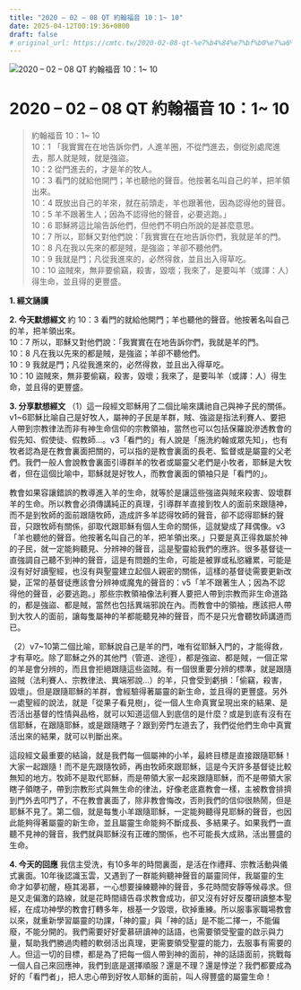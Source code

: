 ```yaml
---
title: "2020 – 02 – 08 QT 約翰福音 10：1~ 10"
date: 2025-04-12T00:19:36+0800
draft: false
# original_url: https://cmtc.tw/2020-02-08-qt-%e7%b4%84%e7%bf%b0%e7%a6%8f%e9%9f%b3-10%ef%bc%9a1-10
---
```


![2020 – 02 – 08 QT 約翰福音 10：1~ 10](/images/qt.jpg   "2020 – 02 – 08 QT 約翰福音 10：1~ 10")

# 2020 – 02 – 08 QT 約翰福音 10：1~ 10

> 約翰福音 10：1~ 10  
> 10：1 「我實實在在地告訴你們，人進羊圈，不從門進去，倒從別處爬進去，那人就是賊，就是強盜。  
> 10：2 從門進去的，才是羊的牧人。  
> 10：3 看門的就給他開門；羊也聽他的聲音。他按著名叫自己的羊，把羊領出來。  
> 10：4 既放出自己的羊來，就在前頭走，羊也跟著他，因為認得他的聲音。  
> 10：5 羊不跟著生人；因為不認得他的聲音，必要逃跑。」  
> 10：6 耶穌將這比喻告訴他們，但他們不明白所說的是甚麼意思。  
> 10：7 所以，耶穌又對他們說：「我實實在在地告訴你們，我就是羊的門。  
> 10：8 凡在我以先來的都是賊，是強盜；羊卻不聽他們。  
> 10：9 我就是門；凡從我進來的，必然得救，並且出入得草吃。  
> 10：10 盜賊來，無非要偷竊，殺害，毀壞；我來了，是要叫羊（或譯：人）得生命，並且得的更豐盛。

**1. 經文誦讀**

**2.  今天默想經文**
約 10：3 看門的就給他開門；羊也聽他的聲音。他按著名叫自己的羊，把羊領出來。  
10：7 所以，耶穌又對他們說：「我實實在在地告訴你們，我就是羊的門。  
10：8 凡在我以先來的都是賊，是強盜；羊卻不聽他們。  
10：9 我就是門；凡從我進來的，必然得救，並且出入得草吃。  
10：10 盜賊來，無非要偷竊，殺害，毀壞；我來了，是要叫羊（或譯：人）得生命，並且得的更豐盛。

**3. 分享默想經文**
（1）這一段經文耶穌用了二個比喻來講祂自己與神子民的關係。v1\~6耶穌比喻自己是好牧人，屬神的子民是羊群，賊、強盜是指法利賽人、要把人帶到宗教律法而非有神生命信仰的宗教領袖，當然也可以包括保羅說滲透教會的假先知、假使徒、假教師…。v3「看門的」有人說是「施洗約翰或眾先知」，也有牧者認為是在教會裏面把關的，可以指的是教會裏面的長老、監督或是屬靈的父老們。我們一般人會說教會裏面引導群羊的牧者或屬靈父老們是小牧者，耶穌是大牧者，但在這個比喻中，耶穌就是好牧人，而教會裏面的領袖只是「看門的」。

教會如果容讓錯誤的教導進入羊的生命，就等於是讓這些強盜與賊來殺害、毀壞群羊的生命。所以教會必須傳講純正的真理，引導群羊直接到牧人的面前來跟隨神，而不是到牧師的面前跟隨牧師，造成許多羊認得牧師的聲音，卻不認得耶穌的聲音，只跟牧師有關係，卻取代跟耶穌有個人生命的關係，這就變成了拜偶像。v3「羊也聽他的聲音。他按著名叫自己的羊，把羊領出來。」只要是真正得救屬於神的子民，就一定能夠聽見、分辨神的聲音，這是聖靈給我們的應許。很多基督徒一直強調自己聽不到神的聲音，這是有問題的生命，可能是被罪或私慾纏累，可能是沒有好好讀聖經，也沒有與聖靈建立起個人親密的關係，這樣的基督徒需要更新改變，正常的基督徒應該會分辨神或魔鬼的聲音的：v5「羊不跟著生人；因為不認得他的聲音，必要逃跑。」那些宗教領袖像法利賽人要把人帶到宗教而非生命道路的，都是強盜、都是賊，當然也包括異端邪說在內。而教會中的領袖，應該把人帶到大牧人的面前，讓每隻屬神的羊都能聽見神的聲音，而不是只光會聽牧師講道而已。

（2）v7\~10第二個比喻，耶穌說自己是羊的門，唯有從耶穌入門的，才能得救，才有草吃。除了耶穌之外的其他門（管道、途徑），都是強盜、都是賊，一個正常的羊是會分辨的，而且會拒絕跟隨這些盜賊。有一個很重要分辨的標準，就是跟隨盜賊（法利賽人、宗教律法、異端邪說…）的羊，只會受到虧損：「偷竊，殺害，毀壞」。但是跟隨耶穌的羊群，會經驗得著屬靈的新生命，並且得的更豐盛。另外一處聖經的說法，就是「從果子看見樹」，從一個人生命真實呈現出來的結果、是否活出基督的性情與品格，就可以知道這個人到底信的是什麼？或是到底有沒有在信耶穌，在跟隨耶穌，或是跟隨瞎子？跟到旁門左道去了，我們從他們生命中真實活出來的結果，就可以判斷出來。

這段經文最重要的結論，就是我們每一個屬神的小羊，最終目標是直接跟隨耶穌！大家一起跟隨！而不是先跟隨牧師，再由牧師來跟耶穌，這是今天許多基督徒比較無知的地方。牧師不是取代耶穌，而是帶領大家一起來跟隨耶穌，而不是帶領大家瞎子領瞎子，帶到宗教形式與無生命的律法，好像老底嘉教會一樣，主被教會排擠到門外去叩門了，不在教會裏面了，除非教會悔改，否則我們的信仰很熱鬧，但是耶穌不見了。第二個，就是每隻小羊跟隨耶穌，一定能夠聽得見耶穌的聲音，也因此能夠得著屬靈的新生命，並且屬靈生命能夠不斷成長、多結果子。如果我們一直聽不見神的聲音，我們就與耶穌沒有正確的關係，也不可能長大成熟，活出豐盛的生命。

**4. 今天的回應**
我信主受洗，有10多年的時間裏面，是活在作禮拜、宗教活動與儀式裏面。10年後認識玉雲，又遇到了一群能夠聽神聲音的屬靈同伴，我屬靈的生命才如夢初醒，極其渴慕，一心想要操練聽神的聲音，多花時間安靜等候尋求。但是又走偏激的路線，就是花時間禱告尋求教會成功，卻又沒有好好反覆研讀整本聖經，在成功神學的教會打轉多年，根基一夕毀壞，砍掉重練。所以服事家職場教會以來，就重新學習屬靈的功課，「神的靈」與「神的話」是不能二擇一，不能偏廢，不能分開的。我們需要好好愛慕研讀神的話語，也需要領受聖靈的啟示與力量，幫助我們勝過肉體的軟弱活出真理，更需要領受聖靈的能力，去服事有需要的人。但這一切的目標，都是為了把每一個人帶到神的面前，神的話語面前，挑戰每一個人自己來回應神，我們到底是選擇順服？還是不理？還是悖逆？我們都要成為好的「看門者」，把人忠心帶到好牧人耶穌的面前，叫人得豐盛的屬靈生命！
